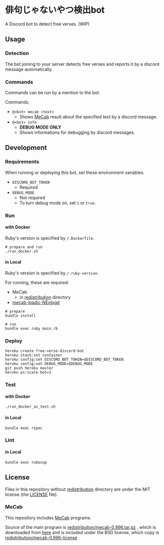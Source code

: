 # 俳句じゃないやつ検出bot

A Discord bot to detect free verses. (WIP)

## Usage

### Detection

The bot joining to your server detects free verses and reports it
by a discord message automatically.

### Commands

Commands can be run by a mention to the bot.

Commands:

*   `@<bot> mecab <text>`
    *   Shows [MeCab][mecab] result about the specified text
        by a discord message.
*   `@<bot> info`
    *   **DEBUG MODE ONLY**
    *   Shows informations for debugging by discord messages.

## Development

### Requirements

When running or deploying this bot, set these environment variables.

*   `DISCORD_BOT_TOKEN`
    *   Required
*   `DEBUG_MODE`
    *   Not required
    *   To turn debug mode on, set `1` or `true`.

### Run

#### with Docker

Ruby's version is specified by `/.Dockerfile`.

```console
# prepare and run
./run_docker.sh
```

#### in Local

Ruby's version is specified by `/.ruby-version`.

For running, these are required:

*   MeCab
    *   in [redistribution](redistribution) directory
*   [mecab-ipadic-NEologd](https://github.com/neologd/mecab-ipadic-neologd)

```console
# prepare
bundle install

# run
bundle exec ruby main.rb
```

### Deploy

```console
heroku create free-verse-discord-bot
heroku stack:set container
heroku config:set DISCORD_BOT_TOKEN=$DISCORD_BOT_TOKEN
heroku config:set DEBUG_MODE=$DEBUG_MODE
git push heroku master
heroku ps:scale bot=1
```

### Test

#### with Docker

```console
./run_docker_as_test.sh
```

#### in Local

```console
bundle exec rspec
```

### Lint

#### in Local

```console
bundle exec rubocop
```

## License

Files in this repository without [redistribution](redistribution) directory
are under the MIT license (the [LICENSE](LICENSE) file).

### MeCab

This repository includes [MeCab][mecab] programs.

Source of the main program is
[redistribution/mecab-0.996.tar.gz](redistribution/mecab-0.996.tar.gz)
, which is downloaded from
[here](https://drive.google.com/uc?export=download&id=0B4y35FiV1wh7cENtOXlicTFaRUE)
and is included under the BSD license, which copy is
[redistribution/mecab-0.996-license](redistribution/mecab-0.996-license)
.

[mecab]:http://taku910.github.io/mecab/
